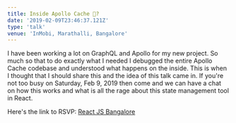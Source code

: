 ```yaml
---
title: Inside Apollo Cache 🚀? 
date: '2019-02-09T23:46:37.121Z'
type: 'talk'
venue: 'InMobi, Marathalli, Bangalore'
---
```


I have been working a lot on GraphQL and Apollo for my new project. So much so that to do exactly what I needed I debugged the entire Apollo Cache codebase and understood what happens on the inside.
This is when I thought that I should share this and the idea of this talk came in. If you're not too busy on Saturday, Feb 9, 2019 then come and we can have a chat on how this works and what is all the rage about this state management tool in React.

Here's the link to RSVP: [React JS Bangalore](https://www.meetup.com/ReactJS-Bangalore/events/257611806/)
